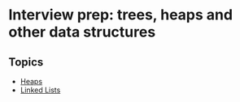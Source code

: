 # Interview prep: trees, heaps and other data structures

## Topics

- [Heaps](heap.html)
- [Linked Lists](linked_list.html)
